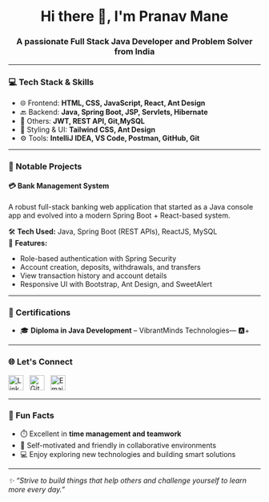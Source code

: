 <h1 align="center">Hi there 👋, I'm Pranav Mane</h1>
<h3 align="center">A passionate Full Stack Java Developer and Problem Solver from India</h3>

---

### 💻 Tech Stack & Skills

- 🌐 Frontend: **HTML, CSS, JavaScript, React, Ant Design**
- 🔙 Backend: **Java, Spring Boot, JSP, Servlets, Hibernate**
- 🧠 Others: **JWT, REST API, Git,MySQL**
- 🎨 Styling & UI: **Tailwind CSS, Ant Design**
- ⚙️ Tools: **IntelliJ IDEA, VS Code, Postman, GitHub, Git**

---

### 🚀 Notable Projects

#### 💳 **Bank Management System**  
A robust full-stack banking web application that started as a Java console app and evolved into a modern Spring Boot + React-based system.  

🛠️ **Tech Used:** Java, Spring Boot (REST APIs), ReactJS, MySQL  
🔐 **Features:**
- Role-based authentication with Spring Security  
- Account creation, deposits, withdrawals, and transfers  
- View transaction history and account details  
- Responsive UI with Bootstrap, Ant Design, and SweetAlert

---

### 📜 Certifications

- 🎓 **Diploma in Java Development** – VibrantMinds Technologies— 🅰️+

---

### 🌐 Let's Connect
<p align="left"> <a href="https://www.linkedin.com/in/pranav-mane-1655pm" target="_blank" title="LinkedIn" style="text-decoration: none;"> <img src="https://cdn.jsdelivr.net/gh/devicons/devicon/icons/linkedin/linkedin-original.svg" alt="LinkedIn" width="30" height="30"/> </a> &nbsp; <a href="https://github.com/Pranav0051" target="_blank" title="GitHub" style="text-decoration: none;"> <img src="https://cdn.jsdelivr.net/gh/devicons/devicon/icons/github/github-original.svg" alt="GitHub" width="30" height="30"/> </a> &nbsp; <a href="mailto:pranavmane2222@gmail.com" title="Email" style="text-decoration: none;"> <img src="https://img.icons8.com/ios-glyphs/30/000000/new-post.png" alt="Email" width="30" height="30"/> </a> </p>

---

### 🎯 Fun Facts

- ⏱️ Excellent in **time management and teamwork**
- 🧠 Self-motivated and friendly in collaborative environments
- 💻 Enjoy exploring new technologies and building smart solutions

---

_✨ “Strive to build things that help others and challenge yourself to learn more every day.”_
